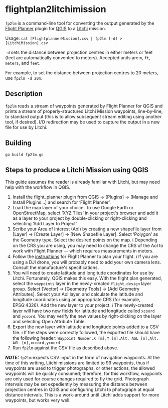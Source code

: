 # flightplan2litchimission
`fp2lm` is a command-line tool for converting the output generated by the [Flight Planner](https://github.com/JMG30/flight_planner) plugin for [QGIS](https://www.qgis.org/en/site/) to a [Litchi](https://flylitchi.com) mission.

Usage: `cat [FlightplannerMission].csv | fp2lm [-d] > [LitchiMission].csv`

`-d` sets the distance between projection centres in either meters or feet (feet are automatically convented to meters).  Accepted units are `m`, `ft`, `meters`, and `feet`.

For example, to set the distance between projection centres to 20 meters, use `fp2lm -d 20m`.

## Description

`fp2lm` reads a stream of waypoints generated by Flight Planner for QGIS and prints a stream of properly-structured Litchi Mission waypoints, line-by-line, to standard output (this is to allow subsequent stream editing using another tool, if desired).  I/O redirection may be used to capture the output in a new file for use by Litchi. 

## Building

`go build fp2lm.go`

## Steps to produce a Litchi Mission using QGIS

This guide assumes the reader is already familiar with Litchi, but may need help with the workflow in QGIS.

1) Install the flight_planner plugin from QGIS → [Plugins] → [Manage and Install Plugins...] and search for ‘Flight Planner’.
2) Load the map layer of your choice.  To use Google Earth or OpenStreetMap, select ‘XYZ Tiles’ in your project's browser and add it as a layer to your project by double-clicking or right-clicking and selecting ‘Add Layer to Project’.
3) Scribe your Area of Interest (AoI) by creating a new shapefile layer from [Layer] → [Create Layer] → [New Shapefile Layer].  Select ‘Polygon’ as the Geometry type.  Select the desired points on the map. ℹ️ Depending on the CRS you are using, you may need to change the CRS of the AoI to work with Flight Planner — which requires measurements in meters.
4) Follow the [instructions](https://github.com/JMG30/flight_planner/wiki/Guide) for Flight Planner to plan your flight.  ℹ️ If you are using a DJI drone, you will probably need to add your own camera lens.  Consult the manufacture's specifications.
5) You will need to create latitude and longitude coordinates for use by Litchi.  Fortunately, QGIS makes this easy. With the flight plan generated, select the `waypoints` layer in the newly-created `flight_design` layer group.  Select [Vector] → [Geometry Tools] → [Add Geometry Attributes].  Select your AoI layer, and calculate the latitude and longitude coordinates using an appropriate CRS (for example, EPSG:4326).  Add the new layer to your project.  ℹ️ The newly-created layer will have two new fields for latitude and longitude called `xcoord` and `ycoord`.  You may verify the new values by right-clicking on the layer and selecting Open Attribute Table.
6) Export the new layer with latitude and longitude points added to a CSV file. ℹ️ If the steps were correctly followed, the exported file should have the following header: `️Waypoint Number,X [m],Y [m],Alt. ASL [m],Alt. AGL [m],xcoord,ycoord`
7) Run `fp2lm` against the CSV file as described above.

**_NOTE:_** `fp2lm` expects CSV input in the form of navigation waypoints.  At the time of this writing, Litchi missions are limited to 99 waypoints, thus if waypoints are used to trigger photographs, or other actions, the allowed waypoints will be quickly consumed; therefore, for this workflow, waypoints are only used for course changes required to fly the grid.  Photograph intervals may be set expediently by measuring the distance between projection centres in QGIS and configuring Litchi to photograph at equal distance intervals.  This is a work-around until Litchi adds support for more waypoints, but works very well.